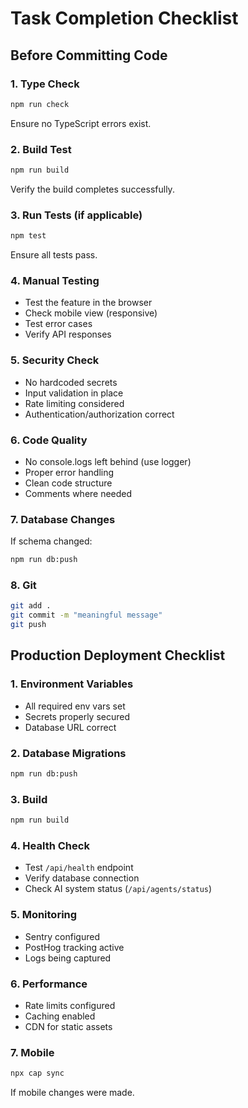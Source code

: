 # Task Completion Checklist

## Before Committing Code

### 1. Type Check
```bash
npm run check
```
Ensure no TypeScript errors exist.

### 2. Build Test
```bash
npm run build
```
Verify the build completes successfully.

### 3. Run Tests (if applicable)
```bash
npm test
```
Ensure all tests pass.

### 4. Manual Testing
- Test the feature in the browser
- Check mobile view (responsive)
- Test error cases
- Verify API responses

### 5. Security Check
- No hardcoded secrets
- Input validation in place
- Rate limiting considered
- Authentication/authorization correct

### 6. Code Quality
- No console.logs left behind (use logger)
- Proper error handling
- Clean code structure
- Comments where needed

### 7. Database Changes
If schema changed:
```bash
npm run db:push
```

### 8. Git
```bash
git add .
git commit -m "meaningful message"
git push
```

## Production Deployment Checklist

### 1. Environment Variables
- All required env vars set
- Secrets properly secured
- Database URL correct

### 2. Database Migrations
```bash
npm run db:push
```

### 3. Build
```bash
npm run build
```

### 4. Health Check
- Test `/api/health` endpoint
- Verify database connection
- Check AI system status (`/api/agents/status`)

### 5. Monitoring
- Sentry configured
- PostHog tracking active
- Logs being captured

### 6. Performance
- Rate limits configured
- Caching enabled
- CDN for static assets

### 7. Mobile
```bash
npx cap sync
```
If mobile changes were made.
